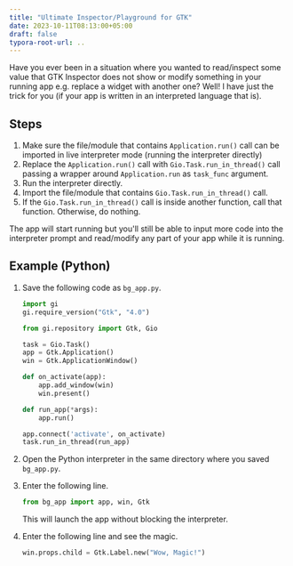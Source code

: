 ```yaml
---
title: "Ultimate Inspector/Playground for GTK"
date: 2023-10-11T08:13:00+05:00
draft: false
typora-root-url: ..
---
```


Have you ever been in a situation where you wanted to read/inspect some value that GTK Inspector does not show or modify something in your running app e.g. replace a widget with another one? Well! I have just the trick for you (if your app is written in an interpreted language that is). 

## Steps

1. Make sure the file/module that contains `Application.run()` call can be imported in live interpreter mode (running the interpreter directly)
1. Replace the `Application.run()` call with `Gio.Task.run_in_thread()` call passing a wrapper around `Application.run` as `task_func` argument.
1. Run the interpreter directly.
1. Import the file/module that contains `Gio.Task.run_in_thread()` call.
1. If the `Gio.Task.run_in_thread()` call is inside another function, call that function. Otherwise, do nothing.

The app will start running but you'll still be able to input more code into the interpreter prompt and read/modify any part of your app while it is running.


## Example (Python)

1. Save the following code as `bg_app.py`.

   ```python
   import gi
   gi.require_version("Gtk", "4.0")

   from gi.repository import Gtk, Gio
   
   task = Gio.Task()
   app = Gtk.Application()
   win = Gtk.ApplicationWindow()
   
   def on_activate(app):
       app.add_window(win)
       win.present()

   def run_app(*args):
       app.run()
   
   app.connect('activate', on_activate)
   task.run_in_thread(run_app)
   ```

1. Open the Python interpreter in the same directory where you saved `bg_app.py`.

1. Enter the following line.

   ```python
   from bg_app import app, win, Gtk
   ```
   
   This will launch the app without blocking the interpreter.

1. Enter the following line and see the magic.

   ```python
   win.props.child = Gtk.Label.new("Wow, Magic!")
   ```

